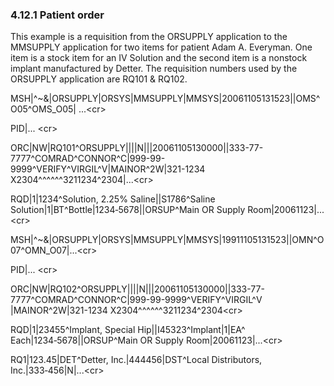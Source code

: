 ### 4.12.1 Patient order

This example is a requisition from the ORSUPPLY application to the MMSUPPLY application for two items for patient Adam A. Everyman. One item is a stock item for an IV Solution and the second item is a nonstock implant manufactured by Detter. The requisition numbers used by the ORSUPPLY application are RQ101 & RQ102.

MSH|^~\&|ORSUPPLY|ORSYS|MMSUPPLY|MMSYS|20061105131523||OMS^O05^OMS_O05| ...&lt;cr>

PID|... &lt;cr>

ORC|NW|RQ101^ORSUPPLY||||N|||20061105130000||333-77-7777^COMRAD^CONNOR^C|999-99-9999^VERIFY^VIRGIL^V|MAINOR^2W|321-1234 X2304^^^^^^3211234^2304|...&lt;cr>

RQD|1|1234^Solution, 2.25% Saline||S1786^Saline Solution|1|BT^Bottle|1234‑5678||ORSUP^Main OR Supply Room|20061123|...&lt;cr>

MSH|^~\&|ORSUPPLY|ORSYS|MMSUPPLY|MMSYS|19911105131523||OMN^O07^OMN_O07|...&lt;cr>

PID|... &lt;cr>

ORC|NW|RQ102^ORSUPPLY||||N|||20061105130000||333-77-7777^COMRAD^CONNOR^C|999-99-9999^VERIFY^VIRGIL^V |MAINOR^2W|321-1234 X2304^^^^^^3211234^2304&lt;cr>

RQD|1|23455^Implant, Special Hip||I45323^Implant|1|EA^ Each|1234‑5678||ORSUP^Main OR Supply Room|20061123|...&lt;cr>

RQ1|123.45|DET^Detter, Inc.|444456|DST^Local Distributors, Inc.|333‑456|N|...&lt;cr>

